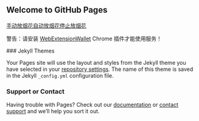 
<html xmlns="http://www.w3.org/1999/xhtml">
<head>
<meta http-equiv="Content-Type" content="text/html; charset=utf-8" />
<title>星云_绚丽烟花</title>
        
## Welcome to GitHub Pages



<script type="text/javascript">
        var dappAddress = "n1GUuk3VZFf7FAyagJNCtHyCasJnJMoobC1";

        document.addEventListener("DOMContentLoaded", function () {
            setTimeout(checkNebpay, 100);
        });
        function checkNebpay() {
            try {
                var NebPay = require("nebpay");
                $("#noExtension").hide();
            } catch (e) {
                $("#noExtension").show();
            }
        }

var fgm = {
 on: function(element, type, handler) {
  return element.addEventListener ? element.addEventListener(type, handler, false) : element.attachEvent("on" + type, handler)
 },
 un: function(element, type, handler) {
  return element.removeEventListener ? element.removeEventListener(type, handler, false) : element.detachEvent("on" + type, handler)
 },
 bind: function(object, handler) {
  return function() {
   return handler.apply(object, arguments) 
  } 
 },
 randomRange: function(lower, upper) {
  return Math.floor(Math.random() * (upper - lower + 1) + lower) 
 },
 getRanColor: function() {
  var str = this.randomRange(0, 0xFFFFFF).toString(16);
  while(str.length < 6) str = "0" + str;
  return "#" + str 
 }
};
#//初始化对象
function FireWorks() {
 this.type = 0;
 this.timer = null;
 this.fnManual = fgm.bind(this, this.manual)
}
FireWorks.prototype = {
 initialize: function() {
  clearTimeout(this.timer);
  fgm.un(document, "click", this.fnManual);
  switch(this.type) {
   case 1:
    fgm.on(document, "click", this.fnManual);
    break;
   case 2:
    this.auto();
    break;
  };
 },
 manual: function(event) {
  event = event || window.event;
  this.__create__({
   x: event.clientX,
   y: event.clientY  
  });
 },
 auto: function ()
 {
  var that = this;
  that.timer = setTimeout(function() {   
   that.__create__({
    x: fgm.randomRange(50, document.documentElement.clientWidth - 50),
    y: fgm.randomRange(50, document.documentElement.clientHeight - 150)
   }) 
   that.auto();
  }, fgm.randomRange(900, 1100))
 },
 __create__: function (param)
 {
  var that = this;
  var oEntity = null;
  var oChip = null;
  var aChip = [];
  var timer = null;
  var oFrag = document.createDocumentFragment();
  
  oEntity = document.createElement("div");
  with(oEntity.style) {
   position = "absolute";
   top = document.documentElement.clientHeight + "px";
   left = param.x + "px";
   width = "4px";
   height = "30px";
   borderRadius = "4px";
   background = fgm.getRanColor();
  };
  document.body.appendChild(oEntity);
  oEntity.timer = setInterval(function() {
   oEntity.style.top = oEntity.offsetTop - 20 + "px";
   if(oEntity.offsetTop <= param.y) {
    clearInterval(oEntity.timer);
    document.body.removeChild(oEntity);
    (function() {

     var len = (/msie/i.test(navigator.userAgent) || that.type == 2) ? fgm.randomRange(20, 30) : fgm.randomRange(50, 100)     
     for (i = 0; i < len; i++) {
      oChip = document.createElement("div");
      with(oChip.style) {
       position = "absolute";
       top = param.y + "px";
       left = param.x + "px";
       width = "4px";
       height = "4px";
       overflow = "hidden";
       borderRadius = "4px";
       background = fgm.getRanColor();    
      };
      oChip.speedX = fgm.randomRange(-20, 20);
      oChip.speedY = fgm.randomRange(-20, 20);
      oFrag.appendChild(oChip);
      aChip[i] = oChip
     };
     document.body.appendChild(oFrag);
     timer = setInterval(function() {
      for(i = 0; i < aChip.length; i++) {
       var obj = aChip[i];
       with(obj.style) {
        top = obj.offsetTop + obj.speedY + "px";
        left = obj.offsetLeft + obj.speedX + "px";
       };
       obj.speedY++;
       (obj.offsetTop < 0 || obj.offsetLeft < 0 || obj.offsetTop > document.documentElement.clientHeight || obj.offsetLeft > document.documentElement.clientWidth) && (document.body.removeChild(obj), aChip.splice(i, 1))
      };
      !aChip[0] && clearInterval(timer);
     }, 30)
    })()
   }
  }, 30)
 }
};
fgm.on(window, "load", function() {
 var oTips = document.getElementById("tips");
 var aBtn = oTips.getElementsByTagName("a");
 var oFireWorks = new FireWorks();
 
 fgm.on(oTips, "click", function(event) {
  var oEvent = event || window.event;
  var oTarget = oEvent.target || oEvent.srcElement;
  var i = 0;
  if(oTarget.tagName.toUpperCase() == "A") {
   for(i = 0; i < aBtn.length; i++) aBtn[i].className = "";
   switch(oTarget.id) {
    case "manual":
     oFireWorks.type = 1;
     break;
    case "auto":
     oFireWorks.type = 2;
     break;
    case "stop":
     oFireWorks.type = 0;
     break;
   }
   oFireWorks.initialize();
   oTarget.className = "active";
   oEvent.stopPropagation ? oEvent.stopPropagation() : oEvent.cancelBubble = true
  }
 });
});
fgm.on(document, "contextmenu", function(event) {
 var oEvent = event || window.event;
 oEvent.preventDefault ? oEvent.preventDefault() : oEvent.returnValue = false
});
</script>
</head>
<body>
<div id="tips"><a id="manual" href="javascript:;">手动放烟花</a><a id="auto" href="javascript:;">自动放烟花</a><a id="stop" href="javascript:;">停止放烟花</a></div>
<p>  警告：请安装 <a target="_blank" href="https://github.com/ChengOrangeJu/WebExtensionWallet">WebExtensionWallet</a>  Chrome 插件才能使用服务！</p>



</body>
### Jekyll Themes

Your Pages site will use the layout and styles from the Jekyll theme you have selected in your [repository settings](https://github.com/Alan012/SuperDtest/settings). The name of this theme is saved in the Jekyll `_config.yml` configuration file.

### Support or Contact

Having trouble with Pages? Check out our [documentation](https://help.github.com/categories/github-pages-basics/) or [contact support](https://github.com/contact) and we’ll help you sort it out.


</html>



